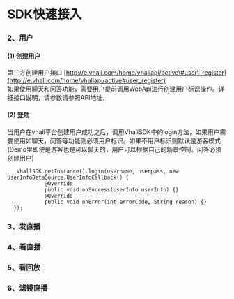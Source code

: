 # SDK快速接入


### 2、用户

#### \(1\) 创建用户

第三方创建用户接口 [http://e.vhall.com/home/vhallapi/active\#user\_register](http://e.vhall.com/home/vhallapi/active#user_register)  
如果使用聊天和问答功能，需要用户提前调用WebApi进行创建用户标识操作。详细接口说明，请参数请参照API地址，

#### \(2\) 登陆

当用户在vhall平台创建用户成功之后，调用VhallSDK中的login方法，如果用户需要使用如聊天，问答等功能则必须用户标识。如果不用户标识则默认是游客模式 \(Demo里即使是游客也是可以聊天的，用户可以根据自己的场景控制。问答必须创建用户\)
```
   VhallSDK.getInstance().login(username, userpass, new UserInfoDataSource.UserInfoCallback() {
            @Override
            public void onSuccess(UserInfo userInfo) {}
            @Override
            public void onError(int errorCode, String reason) {}
  });

```


### 3、发直播

### 4、看直播

### 5、看回放

### 6、滤镜直播



